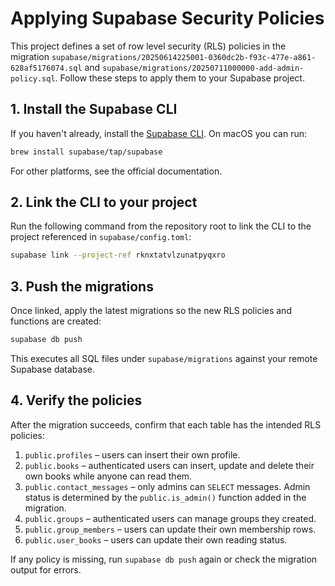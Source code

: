 # Applying Supabase Security Policies

This project defines a set of row level security (RLS) policies in the migration
`supabase/migrations/20250614225001-0360dc2b-f93c-477e-a861-628af5176074.sql` and
`supabase/migrations/20250711000000-add-admin-policy.sql`. Follow these steps to
apply them to your Supabase project.

## 1. Install the Supabase CLI

If you haven't already, install the [Supabase CLI](https://supabase.com/docs/guides/cli).
On macOS you can run:

```bash
brew install supabase/tap/supabase
```

For other platforms, see the official documentation.

## 2. Link the CLI to your project

Run the following command from the repository root to link the CLI to the
project referenced in `supabase/config.toml`:

```bash
supabase link --project-ref rknxtatvlzunatpyqxro
```

## 3. Push the migrations

Once linked, apply the latest migrations so the new RLS policies and functions
are created:

```bash
supabase db push
```

This executes all SQL files under `supabase/migrations` against your remote
Supabase database.

## 4. Verify the policies

After the migration succeeds, confirm that each table has the intended RLS
policies:

1. `public.profiles` – users can insert their own profile.
2. `public.books` – authenticated users can insert, update and delete their own
   books while anyone can read them.
3. `public.contact_messages` – only admins can `SELECT` messages. Admin status is
   determined by the `public.is_admin()` function added in the migration.
4. `public.groups` – authenticated users can manage groups they created.
5. `public.group_members` – users can update their own membership rows.
6. `public.user_books` – users can update their own reading status.

If any policy is missing, run `supabase db push` again or check the migration
output for errors.
